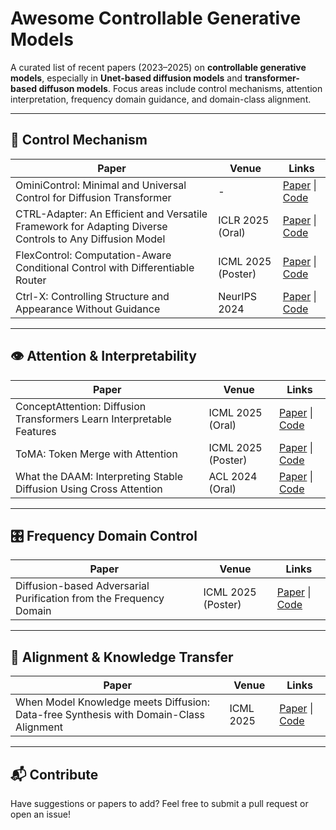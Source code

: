 # Awesome Controllable Generative Models

A curated list of recent papers (2023–2025) on **controllable generative models**, especially in **Unet-based diffusion models** and **transformer-based diffuson models**. Focus areas include control mechanisms, attention interpretation, frequency domain guidance, and domain-class alignment.

---

## 🧭 Control Mechanism

| Paper | Venue | Links |
|-------|-------|-------|
| OminiControl: Minimal and Universal Control for Diffusion Transformer | - | [Paper](#) \| [Code](#) |
| CTRL-Adapter: An Efficient and Versatile Framework for Adapting Diverse Controls to Any Diffusion Model | ICLR 2025 (Oral) | [Paper](#) \| [Code](#) |
| FlexControl: Computation-Aware Conditional Control with Differentiable Router | ICML 2025 (Poster) | [Paper](#) \| [Code](#) |
| Ctrl-X: Controlling Structure and Appearance Without Guidance | NeurIPS 2024 | [Paper](#) \| [Code](#) |

---

## 👁️ Attention & Interpretability

| Paper | Venue | Links |
|-------|-------|-------|
| ConceptAttention: Diffusion Transformers Learn Interpretable Features | ICML 2025 (Oral) | [Paper](#) \| [Code](#) |
| ToMA: Token Merge with Attention | ICML 2025 (Poster) | [Paper](#) \| [Code](#) |
| What the DAAM: Interpreting Stable Diffusion Using Cross Attention | ACL 2024 (Oral) | [Paper](https://arxiv.org/abs/2302.12243) \| [Code](https://github.com/zhudilin/DAAM) |

---

## 🎛️ Frequency Domain Control

| Paper | Venue | Links |
|-------|-------|-------|
| Diffusion-based Adversarial Purification from the Frequency Domain | ICML 2025 (Poster) | [Paper](#) \| [Code](#) |

---

## 🔁 Alignment & Knowledge Transfer

| Paper | Venue | Links |
|-------|-------|-------|
| When Model Knowledge meets Diffusion: Data-free Synthesis with Domain-Class Alignment | ICML 2025 | [Paper](#) \| [Code](#) |

---

## 📬 Contribute

Have suggestions or papers to add? Feel free to submit a pull request or open an issue!

